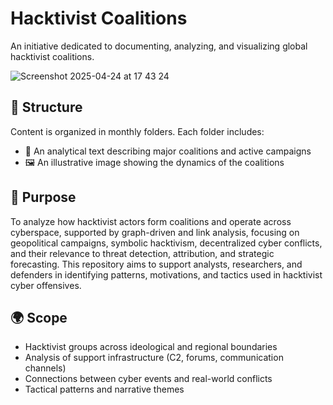 # Hacktivist Coalitions

An initiative dedicated to documenting, analyzing, and visualizing global hacktivist coalitions.

![Screenshot 2025-04-24 at 17 43 24](https://github.com/user-attachments/assets/88e39c42-6440-4ba6-b978-22b83d8e3d1f)


## 📁 Structure

Content is organized in monthly folders. Each folder includes:
- 📄 An analytical text describing major coalitions and active campaigns
- 🖼️ An illustrative image showing the dynamics of the coalitions

## 🎯 Purpose

To analyze how hacktivist actors form coalitions and operate across cyberspace, supported by graph-driven and link analysis, focusing on geopolitical campaigns, symbolic hacktivism, decentralized cyber conflicts, and their relevance to threat detection, attribution, and strategic forecasting. This repository aims to support analysts, researchers, and defenders in identifying patterns, motivations, and tactics used in hacktivist cyber offensives.

## 🌍 Scope

- Hacktivist groups across ideological and regional boundaries  
- Analysis of support infrastructure (C2, forums, communication channels)  
- Connections between cyber events and real-world conflicts  
- Tactical patterns and narrative themes  

